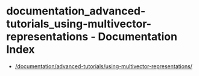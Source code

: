 # documentation_advanced-tutorials_using-multivector-representations - Documentation Index

- [/documentation/advanced-tutorials/using-multivector-representations/](./_documentation_advanced-tutorials_using-multivector-representations_.md)
